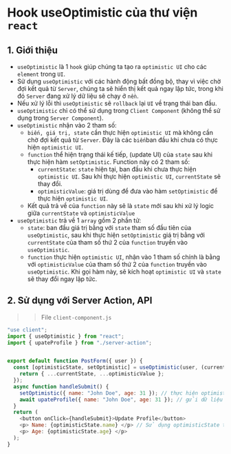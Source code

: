 # Hook useOptimistic của thư viện `react`
## 1. Giới thiệu
- `useOptimistic` là 1 `hook` giúp chúng ta tạo ra `optimistic UI` cho các `element` trong `UI`.
- Sử dụng `useOptimistic` với các hành động bất đồng bộ, thay vì việc chờ đợi kết quả từ `Server`, chúng ta sẽ hiển thị kết quả ngay lập tức, trong khi đó `Server` đang xử lý dữ liệu sẽ chạy ở `nền`.
- Nếu xử lý lỗi thì `useOptimistic` sẽ `rollback` lại `UI` về trạng thái ban đầu.
- `useOptimistic` chỉ có thể sử dụng trong `Client Component` (không thể sử dụng trong `Server Component`).
- `useOptimistic` nhận vào 2 tham số:
    + `biến, giá trị, state` cần thực hiện `optimistic UI` mà không cần chờ đợi kết quả từ `Server`. Đây là các `biến`ban đầu khi chưa có thực hiện `optimistic UI`.
    + `function` thể hiện trạng thái kế tiếp, (update UI) của `state` sau khi thực hiện hàm `setOptimistic`. Function này có 2 tham số:
        * `currentState`: `state` hiện tại, ban đầu khi chưa thực hiện `optimistic UI`. Sau khi thực hiện `optimistic UI`, `currentState` sẽ thay đổi.
        * `optimisticValue`: giá trị dùng để đưa vào hàm `setOptimistic` để thực hiện `optimistic UI`.
    + Kết quả trả về của `function` này sẽ là `state` mới sau khi xử lý logic giữa `currentState` và `optimisticValue`
- `useOptimistic` trả về 1 `array` gồm 2 phần tử:
    + `state`: ban đầu giá trị bằng với `state` tham số đầu tiên của `useOptimistic`, sau khi thực hiện `setOptimistic` giá trị bằng với `currentState` của tham số thứ 2 của `function` truyền vào `useOptimistic`.
    + `function` thực hiện `optimistic UI`, nhận vào 1 tham số chính là bằng với `optimisticValue` của tham số thứ 2 của `function` truyền vào `useOptimistic`. Khi gọi hàm này, sẽ kích hoạt `optimistic UI` và `state` sẽ thay đổi ngay lập tức.

## 2. Sử dụng với Server Action, API
>> File `client-component.js`
```js
"use client";
import { useOptimistic } from "react";
import { upateProfile } from "./server-action";


export default function PostForm({ user }) {
  const [optimisticState, setOptimistic] = useOptimistic(user, (currentState, optimisticValue) => {
    return { ...currentState, ...optimisticValue };
  });
  async function handleSubmit() {
    setOptimistic({ name: "John Doe", age: 31 }); // thực hiện optimistic UI, lúc này UI sẽ hiển thị ngay lập tức giá trị mới, không cần chờ đợi kết quả từ Server
    await upateProfile({ name: "John Doe", age: 31 }); // gửi dữ liệu lên Server để xử lý
  }
  return (
    <button onClick={handleSubmit}>Update Profile</button>
    <p> Name: {optimisticState.name} </p> // Sử dụng optimisticState thay cho user, vì optimisticState sẽ thay đổi ngay lập tức khi thực hiện setOptimistic, còn user chỉ thay đổi khi có kết quả từ Server trả về. Muốn hiển thị ra UI ngay lập tức giá trị mới thì sử dụng optimisticState thay cho user.
    <p> Age: {optimisticState.age} </p>
  );
}
```